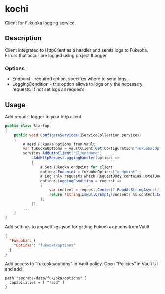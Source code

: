 # kochi
Client for Fukuoka logging service.

## Description
Client integrated to HttpClient as a handler and sends logs to Fukuoka.
Errors that occur are logged using project ILogger

### Options
- Endpoint - required option, specifies where to send logs.
- LoggingCondition - this option allows to logs only the necessary requests. If not set logs all requests

## Usage
Add request logger to your http client
```csharp
public class Startup
{
    public void ConfigureServices(IServiceCollection services)
    {
        # Read Fukuoka options from Vault
        var fukuokaOptions = vaultClient.Get(Configuration["Fukuoka:Options"]).GetAwaiter().GetResult(); 
        services.AddHttpClient("ClientName")
            .AddHttpRequestLoggingHandler(options =>
            {
                # Set Fukuoka endpoint for client
                options.Endpoint = fukuokaOptions["endpoint"];
                # Log only requests which RequestBody contains HotelBookingRequest
                options.LoggingCondition = request =>
                {
                    var content = request.Content?.ReadAsStringAsync().GetAwaiter().GetResult();
                    return !string.IsNullOrEmpty(content) && content.Contains("HotelBookingRequest");
                };
            });
        ...
    }
}
```
Add settings to appsettings.json for getting Fukuoka options from Vault
```json
{
  "Fukuoka": {
    "Options": "fukuoka/options"
  }
}
```
Add access to "fukuoka/options" in Vault policy. Open "Policies" in Vault UI and add
```hcl
path "secrets/data/fukuoka/options" {
  capabilities = [ "read" ]
}
```
